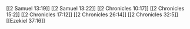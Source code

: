 [[2 Samuel 13:19]]
[[2 Samuel 13:22]]
[[2 Chronicles 10:17]]
[[2 Chronicles 15:2]]
[[2 Chronicles 17:12]]
[[2 Chronicles 26:14]]
[[2 Chronicles 32:5]]
[[Ezekiel 37:16]]
